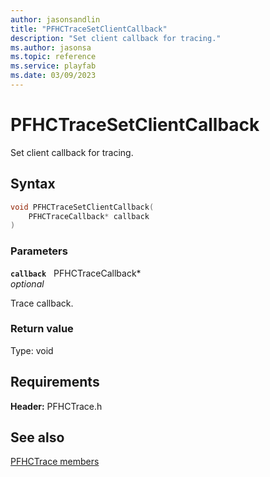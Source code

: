 ```yaml
---
author: jasonsandlin
title: "PFHCTraceSetClientCallback"
description: "Set client callback for tracing."
ms.author: jasonsa
ms.topic: reference
ms.service: playfab
ms.date: 03/09/2023
---
```


# PFHCTraceSetClientCallback  

Set client callback for tracing.  

## Syntax  
  
```cpp
void PFHCTraceSetClientCallback(  
    PFHCTraceCallback* callback  
)  
```  
  
### Parameters  
  
**`callback`** &nbsp; PFHCTraceCallback*  
*optional*  
  
Trace callback.  
  
  
### Return value
Type: void
  

  
  
## Requirements  
  
**Header:** PFHCTrace.h
  
## See also  
[PFHCTrace members](../pfhctrace_members.md)  

  
  
